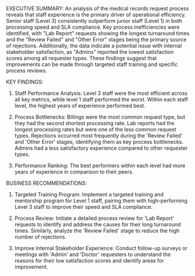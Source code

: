 
EXECUTIVE SUMMARY: An analysis of the medical records request process reveals that staff experience is the primary driver of operational efficiency. 
Senior staff (Level 3) consistently outperform junior staff (Level 1) in both processing speed and SLA compliance. Key process inefficiencies were identified, with "Lab Report" requests showing the longest turnaround times and the "Review Failed" and "Other Error" stages being the primary source of rejections. Additionally, the data indicate a potential issue with internal stakeholder satisfaction, as "Admins" reported the lowest satisfaction scores among all requester types. These findings suggest that improvements can be made through targeted staff training and specific process reviews.

KEY FINDINGS:
1. Staff Performance Analysis: Level 3 staff were the most efficient across all key metrics, while level 1 staff performed the worst. Within each staff level, the highest years of experience performed best.
   
2. Process Bottlenecks: Billings were the most common request type, but they had the second shortest processing rate. Lab reports had the longest processing rates but were one of the less common request types. Rejections occurred most frequently during the 'Review Failed' and 'Other Error' stages, identifying them as key process bottlenecks. Admins had a less satisfactory experience compared to other requester types.

3. Performance Ranking: The best performers within each level had more years of experience in comparison to their peers.
    
BUSINESS RECOMMENDATIONS:
1. Targeted Training Program: Implement a targeted training and mentorship program for Level 1 staff, pairing them with high-performing Level 3 staff to improve their speed and SLA compliance.
    
2. Process Review: Initiate a detailed process review for 'Lab Report' requests to identify and address the causes for their long turnaround times. Similarly, analyze the 'Review Failed' stage to reduce the high number of rejections.
    
3. Improve Internal Stakeholder Experience: Conduct follow-up surveys or meetings with 'Admin' and 'Doctor' requesters to understand the reasons for their low satisfaction scores and identify areas for improvement.
